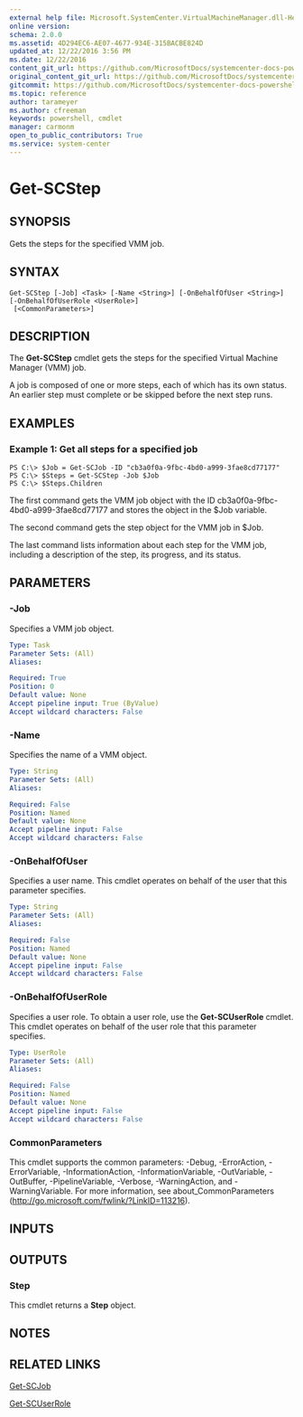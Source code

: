```yaml
---
external help file: Microsoft.SystemCenter.VirtualMachineManager.dll-Help.xml
online version: 
schema: 2.0.0
ms.assetid: 4D294EC6-AE07-4677-934E-315BACBE824D
updated_at: 12/22/2016 3:56 PM
ms.date: 12/22/2016
content_git_url: https://github.com/MicrosoftDocs/systemcenter-docs-powershell/blob/master/systemcenter-cmdlets/SystemCenter2016/VirtualMachineManager/vlatest/Get-SCStep.md
original_content_git_url: https://github.com/MicrosoftDocs/systemcenter-docs-powershell/blob/master/systemcenter-cmdlets/SystemCenter2016/VirtualMachineManager/vlatest/Get-SCStep.md
gitcommit: https://github.com/MicrosoftDocs/systemcenter-docs-powershell/blob/96e5647587661652225fbdd2c797cd4d59d542bc/systemcenter-cmdlets/SystemCenter2016/VirtualMachineManager/vlatest/Get-SCStep.md
ms.topic: reference
author: tarameyer
ms.author: cfreeman
keywords: powershell, cmdlet
manager: carmonm
open_to_public_contributors: True
ms.service: system-center
---
```


# Get-SCStep

## SYNOPSIS
Gets the steps for the specified VMM job.

## SYNTAX

```
Get-SCStep [-Job] <Task> [-Name <String>] [-OnBehalfOfUser <String>] [-OnBehalfOfUserRole <UserRole>]
 [<CommonParameters>]
```

## DESCRIPTION
The **Get-SCStep** cmdlet gets the steps for the specified Virtual Machine Manager (VMM) job.

A job is composed of one or more steps, each of which has its own status.
An earlier step must complete or be skipped before the next step runs.

## EXAMPLES

### Example 1: Get all steps for a specified job
```
PS C:\> $Job = Get-SCJob -ID "cb3a0f0a-9fbc-4bd0-a999-3fae8cd77177"
PS C:\> $Steps = Get-SCStep -Job $Job
PS C:\> $Steps.Children
```

The first command gets the VMM job object with the ID cb3a0f0a-9fbc-4bd0-a999-3fae8cd77177 and stores the object in the $Job variable.

The second command gets the step object for the VMM job in $Job.

The last command lists information about each step for the VMM job, including a description of the step, its progress, and its status.

## PARAMETERS

### -Job
Specifies a VMM job object.

```yaml
Type: Task
Parameter Sets: (All)
Aliases: 

Required: True
Position: 0
Default value: None
Accept pipeline input: True (ByValue)
Accept wildcard characters: False
```

### -Name
Specifies the name of a VMM object.

```yaml
Type: String
Parameter Sets: (All)
Aliases: 

Required: False
Position: Named
Default value: None
Accept pipeline input: False
Accept wildcard characters: False
```

### -OnBehalfOfUser
Specifies a user name.
This cmdlet operates on behalf of the user that this parameter specifies.

```yaml
Type: String
Parameter Sets: (All)
Aliases: 

Required: False
Position: Named
Default value: None
Accept pipeline input: False
Accept wildcard characters: False
```

### -OnBehalfOfUserRole
Specifies a user role.
To obtain a user role, use the **Get-SCUserRole** cmdlet.
This cmdlet operates on behalf of the user role that this parameter specifies.

```yaml
Type: UserRole
Parameter Sets: (All)
Aliases: 

Required: False
Position: Named
Default value: None
Accept pipeline input: False
Accept wildcard characters: False
```

### CommonParameters
This cmdlet supports the common parameters: -Debug, -ErrorAction, -ErrorVariable, -InformationAction, -InformationVariable, -OutVariable, -OutBuffer, -PipelineVariable, -Verbose, -WarningAction, and -WarningVariable. For more information, see about_CommonParameters (http://go.microsoft.com/fwlink/?LinkID=113216).

## INPUTS

## OUTPUTS

### Step
This cmdlet returns a **Step** object.

## NOTES

## RELATED LINKS

[Get-SCJob](xref:SystemCenter2016/VirtualMachineManager/vlatest/Get-SCJob.md)

[Get-SCUserRole](xref:SystemCenter2016/VirtualMachineManager/vlatest/Get-SCUserRole.md)

